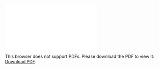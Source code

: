 <object data="christ-in-song/CIS1908pdfs/194.pdf" type="application/pdf" width="100%" height="1024px">
    <embed src="christ-in-song/CIS1908pdfs/194.pdf">
        <p>This browser does not support PDFs. Please download the PDF to view it: <a href="christ-in-song/CIS1908pdfs/194.pdf">Download PDF</a>.</p>
    </embed>
</object>
